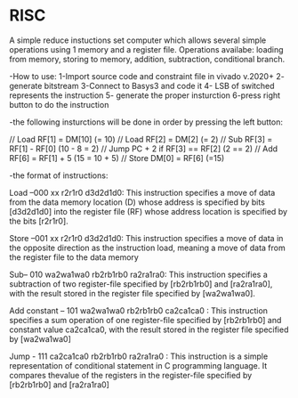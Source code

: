 # RISC
A simple reduce instuctions set computer which allows several simple operations using 1 memory and a register file. 
Operations availabe: loading from memory, storing to memory, addition, subtraction, conditional branch.


-How to use: 
1-Import source code and constraint file in vivado v.2020+ 
2- generate bitstream
3-Connect to Basys3 and code it
4- LSB of switched represents the instruction
5- generate the proper insturction
6-press right button to do the instruction

-the following insturctions will be done in order by pressing the left button:

  // Load RF[1] = DM[10] (= 10)
  // Load RF[2] = DM[2]  (= 2)
  // Sub RF[3] = RF[1] - RF[0] (10 - 8 = 2)
  // Jump PC + 2 if RF[3] == RF[2] (2 == 2)
  // Add RF[6] = RF[1] + 5 (15 = 10 + 5)
  // Store DM[0] = RF[6] (=15)

-the format of instructions:

  Load –000 xx r2r1r0 d3d2d1d0: This instruction specifies a move of data from the data 
  memory location (D) whose address is specified by bits [d3d2d1d0] into the register file (RF) 
  whose address location is specified by the bits [r2r1r0].

  Store –001 xx r2r1r0 d3d2d1d0: This instruction specifies a move of data in the opposite
  direction as the instruction load, meaning a move of data from the register file to the data 
  memory

  Sub– 010 wa2wa1wa0 rb2rb1rb0 ra2ra1ra0: This instruction specifies a subtraction of two
  register-file specified by [rb2rb1rb0] and [ra2ra1ra0], with the result stored in the register 
  file specified by [wa2wa1wa0].

  Add constant – 101 wa2wa1wa0 rb2rb1rb0 ca2ca1ca0 : This instruction specifies a sum 
  operation of one register-file specified by [rb2rb1rb0] and constant value ca2ca1ca0, with 
  the result stored in the register file specified by [wa2wa1wa0]

  Jump - 111 ca2ca1ca0 rb2rb1rb0 ra2ra1ra0 : This instruction is a simple representation of
  conditional statement in C programming language. It compares thevalue of the registers in 
  the register-file specified by [rb2rb1rb0] and [ra2ra1ra0]
